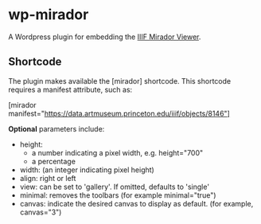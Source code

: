 # wp-mirador
A Wordpress plugin for embedding the [IIIF Mirador Viewer](https://projectmirador.org/). 

## Shortcode
The plugin makes available the [mirador] shortcode. This shortcode requires a manifest attribute, such as:

[mirador manifest="https://data.artmuseum.princeton.edu/iiif/objects/8146"]

__Optional__ parameters include:

- height:
  - a number indicating a pixel width, e.g. height="700"
  - a percentage
- width: (an integer indicating pixel height)
- align: right or left
- view: can be set to 'gallery'. If omitted, defaults to 'single'
- minimal: removes the toolbars (for example minimal="true")
- canvas: indicate the desired canvas to display as default. (for example, canvas="3")
